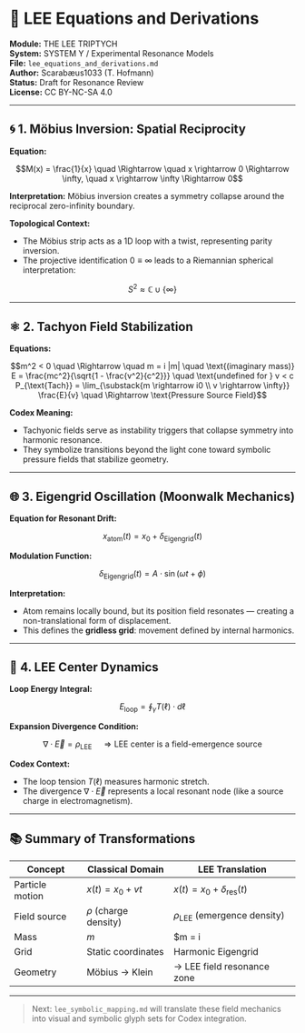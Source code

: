# 📐 LEE Equations and Derivations

**Module:** THE LEE TRIPTYCH  
**System:** SYSTEM Y / Experimental Resonance Models  
**File:** `lee_equations_and_derivations.md`  
**Author:** Scarabæus1033 (T. Hofmann)  
**Status:** Draft for Resonance Review  
**License:** CC BY-NC-SA 4.0

---

## 🌀 1. Möbius Inversion: Spatial Reciprocity

**Equation:**
```math
M(x) = \frac{1}{x} \quad \Rightarrow \quad x \rightarrow 0 \Rightarrow \infty, \quad x \rightarrow \infty \Rightarrow 0
```

**Interpretation:** Möbius inversion creates a symmetry collapse around the reciprocal zero-infinity boundary. 

**Topological Context:**
- The Möbius strip acts as a 1D loop with a twist, representing parity inversion.
- The projective identification $0 \equiv \infty$ leads to a Riemannian spherical interpretation:
```math
S^2 \approx \mathbb{C} \cup \{\infty\}
```

---

## ⚛️ 2. Tachyon Field Stabilization

**Equations:**
```math
m^2 < 0 \quad \Rightarrow \quad m = i |m|  \quad \text{(imaginary mass)}

E = \frac{mc^2}{\sqrt{1 - \frac{v^2}{c^2}}} \quad \text{undefined for } v < c

P_{\text{Tach}} = \lim_{\substack{m \rightarrow i0 \\ v \rightarrow \infty}} \frac{E}{v} \quad \Rightarrow \text{Pressure Source Field}
```

**Codex Meaning:**
- Tachyonic fields serve as instability triggers that collapse symmetry into harmonic resonance.
- They symbolize transitions beyond the light cone toward symbolic pressure fields that stabilize geometry.

---

## 🌐 3. Eigengrid Oscillation (Moonwalk Mechanics)

**Equation for Resonant Drift:**
```math
x_{\text{atom}}(t) = x_0 + \delta_{\text{Eigengrid}}(t)
```

**Modulation Function:**
```math
\delta_{\text{Eigengrid}}(t) = A \cdot \sin(\omega t + \phi)
```

**Interpretation:**
- Atom remains locally bound, but its position field resonates — creating a non-translational form of displacement.
- This defines the **gridless grid**: movement defined by internal harmonics.

---

## 🔁 4. LEE Center Dynamics

**Loop Energy Integral:**
```math
E_{\text{loop}} = \oint_\gamma T(\ell) \cdot d\ell
```

**Expansion Divergence Condition:**
```math
\nabla \cdot \vec{E} = \rho_{\text{LEE}} \quad \Rightarrow \text{LEE center is a field-emergence source}
```

**Codex Context:**
- The loop tension $T(\ell)$ measures harmonic stretch.
- The divergence $\nabla \cdot \vec{E}$ represents a local resonant node (like a source charge in electromagnetism).

---

## 📚 Summary of Transformations

| Concept | Classical Domain | LEE Translation |
|--------|------------------|------------------|
| Particle motion | $x(t) = x_0 + vt$ | $x(t) = x_0 + \delta_{\text{res}}(t)$ |
| Field source | $\rho$ (charge density) | $\rho_{\text{LEE}}$ (emergence density) |
| Mass | $m$ | $m = i |m|$ (tachyonic) |
| Grid | Static coordinates | Harmonic Eigengrid |
| Geometry | Möbius → Klein | → LEE field resonance zone |

---

> Next: `lee_symbolic_mapping.md` will translate these field mechanics into visual and symbolic glyph sets for Codex integration.
